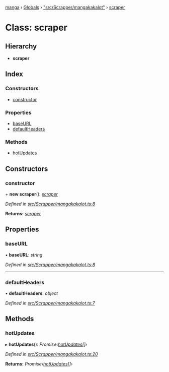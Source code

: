 [manga](../README.md) › [Globals](../globals.md) › ["src/Scrapper/mangakakalot"](../modules/_src_scrapper_mangakakalot_.md) › [scraper](_src_scrapper_mangakakalot_.scraper.md)

# Class: scraper

## Hierarchy

* **scraper**

## Index

### Constructors

* [constructor](_src_scrapper_mangakakalot_.scraper.md#constructor)

### Properties

* [baseURL](_src_scrapper_mangakakalot_.scraper.md#baseurl)
* [defaultHeaders](_src_scrapper_mangakakalot_.scraper.md#defaultheaders)

### Methods

* [hotUpdates](_src_scrapper_mangakakalot_.scraper.md#hotupdates)

## Constructors

###  constructor

\+ **new scraper**(): *[scraper](_src_scrapper_mangakakalot_.scraper.md)*

*Defined in [src/Scrapper/mangakakalot.ts:8](https://github.com/tushar1210/manga-node/blob/6d10892/src/Scrapper/mangakakalot.ts#L8)*

**Returns:** *[scraper](_src_scrapper_mangakakalot_.scraper.md)*

## Properties

###  baseURL

• **baseURL**: *string*

*Defined in [src/Scrapper/mangakakalot.ts:8](https://github.com/tushar1210/manga-node/blob/6d10892/src/Scrapper/mangakakalot.ts#L8)*

___

###  defaultHeaders

• **defaultHeaders**: *object*

*Defined in [src/Scrapper/mangakakalot.ts:7](https://github.com/tushar1210/manga-node/blob/6d10892/src/Scrapper/mangakakalot.ts#L7)*

## Methods

###  hotUpdates

▸ **hotUpdates**(): *Promise‹[hotUpdates](../interfaces/_src_interfaces_responses_main_.hotupdates.md)[]›*

*Defined in [src/Scrapper/mangakakalot.ts:20](https://github.com/tushar1210/manga-node/blob/6d10892/src/Scrapper/mangakakalot.ts#L20)*

**Returns:** *Promise‹[hotUpdates](../interfaces/_src_interfaces_responses_main_.hotupdates.md)[]›*
